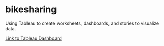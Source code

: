 # bikesharing
Using Tableau to create worksheets, dashboards, and stories to visualize data.

[Link to Tableau Dashboard](https://public.tableau.com/app/profile/leonardo.aldarondo/viz/CitiBikeStory_16637907027860/CitibikeStory?publish=yes)
